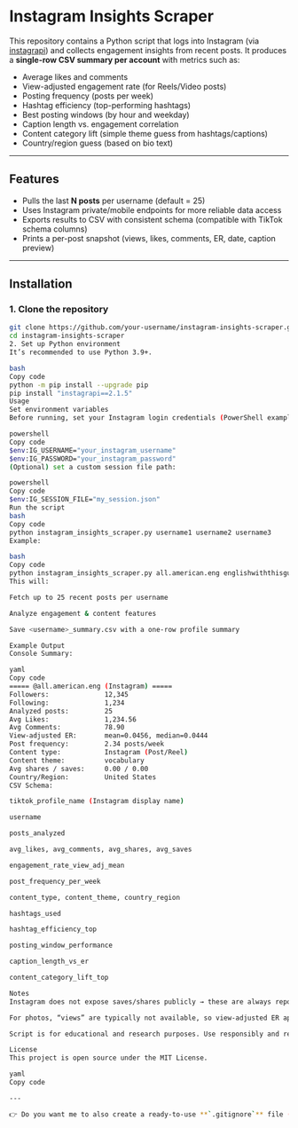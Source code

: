 # Instagram Insights Scraper

This repository contains a Python script that logs into Instagram (via [instagrapi](https://github.com/adw0rd/instagrapi)) and collects engagement insights from recent posts. It produces a **single-row CSV summary per account** with metrics such as:

- Average likes and comments  
- View-adjusted engagement rate (for Reels/Video posts)  
- Posting frequency (posts per week)  
- Hashtag efficiency (top-performing hashtags)  
- Best posting windows (by hour and weekday)  
- Caption length vs. engagement correlation  
- Content category lift (simple theme guess from hashtags/captions)  
- Country/region guess (based on bio text)  

---

## Features
- Pulls the last **N posts** per username (default = 25)  
- Uses Instagram private/mobile endpoints for more reliable data access  
- Exports results to CSV with consistent schema (compatible with TikTok schema columns)  
- Prints a per-post snapshot (views, likes, comments, ER, date, caption preview)  

---

## Installation

### 1. Clone the repository
```bash
git clone https://github.com/your-username/instagram-insights-scraper.git
cd instagram-insights-scraper
2. Set up Python environment
It’s recommended to use Python 3.9+.

bash
Copy code
python -m pip install --upgrade pip
pip install "instagrapi==2.1.5"
Usage
Set environment variables
Before running, set your Instagram login credentials (PowerShell example on Windows):

powershell
Copy code
$env:IG_USERNAME="your_instagram_username"
$env:IG_PASSWORD="your_instagram_password"
(Optional) set a custom session file path:

powershell
Copy code
$env:IG_SESSION_FILE="my_session.json"
Run the script
bash
Copy code
python instagram_insights_scraper.py username1 username2 username3
Example:

bash
Copy code
python instagram_insights_scraper.py all.american.eng englishwiththisguy eslkate
This will:

Fetch up to 25 recent posts per username

Analyze engagement & content features

Save <username>_summary.csv with a one-row profile summary

Example Output
Console Summary:

yaml
Copy code
===== @all.american.eng (Instagram) =====
Followers:              12,345
Following:              1,234
Analyzed posts:         25
Avg Likes:              1,234.56
Avg Comments:           78.90
View-adjusted ER:       mean=0.0456, median=0.0444
Post frequency:         2.34 posts/week
Content type:           Instagram (Post/Reel)
Content theme:          vocabulary
Avg shares / saves:     0.00 / 0.00
Country/Region:         United States
CSV Schema:

tiktok_profile_name (Instagram display name)

username

posts_analyzed

avg_likes, avg_comments, avg_shares, avg_saves

engagement_rate_view_adj_mean

post_frequency_per_week

content_type, content_theme, country_region

hashtags_used

hashtag_efficiency_top

posting_window_performance

caption_length_vs_er

content_category_lift_top

Notes
Instagram does not expose saves/shares publicly → these are always reported as 0.

For photos, “views” are typically not available, so view-adjusted ER applies mainly to Reels/Video.

Script is for educational and research purposes. Use responsibly and respect Instagram’s Terms of Service.

License
This project is open source under the MIT License.

yaml
Copy code

---

👉 Do you want me to also create a ready-to-use **`.gitignore`** file (to ignore session files, CSV outputs, a
